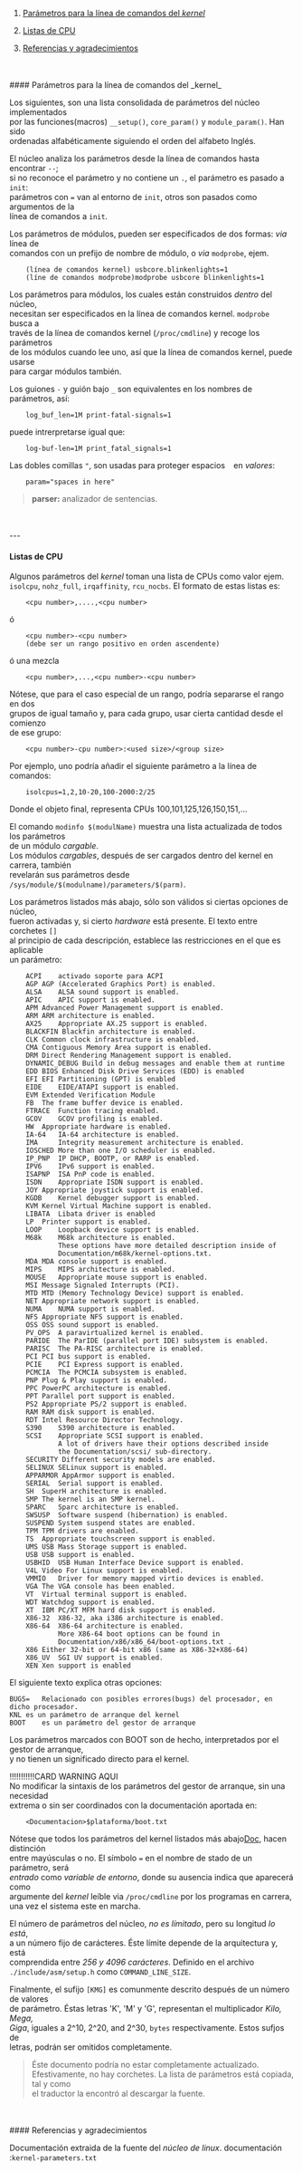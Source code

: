 1. [Parámetros para la línea de comandos del _kernel_](#i1)
2. [Listas de CPU](#i2)

3. [Referencias y agradecimientos](#i3)

</br>
</br>
#### <a name="i1">Parámetros para la línea de comandos del _kernel_</a>

Los siguientes, son una lista consolidada de parámetros del núcleo implementados  
por las funciones(macros) `__setup()`, `core_param()` y `module_param()`. Han sido  
ordenadas alfabéticamente siguiendo el orden del alfabeto Inglés.  

El núcleo analiza los parámetros desde la línea de comandos hasta encontrar `--`;  
si no reconoce el parámetro y no contiene un `.`, el parámetro es pasado a `init`:  
parámetros con `=` van al entorno de `init`, otros son pasados como argumentos de la  
línea de comandos a `init`.  

Los parámetros de módulos, pueden ser especificados de dos formas: _via_ línea de  
comandos con un prefijo de nombre de módulo, o _via_ `modprobe`, ejem.  

		(línea de comandos kernel) usbcore.blinkenlights=1
		(líne de comandos modprobe)modprobe usbcore blinkenlights=1
		
Los parámetros para módulos, los cuales están construidos _dentro_ del núcleo,  
necesitan ser especificados en la línea de comandos kernel. `modprobe` busca a  
través de la línea de comandos kernel (`/proc/cmdline`) y recoge los parámetros  
de los módulos cuando lee uno, así que la línea de comandos kernel, puede usarse  
para cargar módulos también.  

Los guiones `-` y guión bajo `_` son equivalentes en los nombres de parámetros, así:  

		log_buf_len=1M print-fatal-signals=1  
		
puede intrerpretarse igual que:	 
		
		log-buf-len=1M print_fatal_signals=1  

Las dobles comillas `"`, son usadas para proteger espacios ` ` en _valores_:  

		param="spaces in here"  
		
		
> __parser:__ analizador de sentencias.	 

</br>
</br>
---

#### <a name="i2">Listas de CPU</a>

Algunos parámetros del _kernel_ toman una lista de CPUs como valor ejem.  
`isolcpu`, `nohz_full`, `irqaffinity`, `rcu_nocbs`. El formato de estas listas es:  

		<cpu number>,....,<cpu number>  

ó  

		<cpu number>-<cpu number>  
		(debe ser un rango positivo en orden ascendente)

ó una mezcla  

		<cpu number>,...,<cpu number>-<cpu number>


Nótese, que para el caso especial de un rango, podría separarse el rango en dos  
grupos de igual tamaño y, para cada grupo, usar cierta cantidad desde el comienzo  
de ese grupo:  

		<cpu number>-cpu number>:<used size>/<group size>  

Por ejemplo, uno podría añadir el siguiente parámetro a la línea de comandos:  

		isolcpus=1,2,10-20,100-2000:2/25  
		
Donde el objeto final, representa CPUs 100,101,125,126,150,151,...  

El comando `modinfo $(modulName)` muestra una lista actualizada de todos los parámetros  
de un módulo _cargable_.  
Los módulos _cargables_, después de ser cargados dentro del kernel en carrera, también  
revelarán sus parámetros desde `/sys/module/$(modulname)/parameters/$(parm)`.  

Los parámetros listados más abajo, sólo son válidos si ciertas opciones de núcleo,  
fueron activadas y, si cierto _hardware_ está presente. El texto entre corchetes `[]`  
al principio de cada descripción, establece las restricciones en el que es aplicable  
un parámetro:  


		ACPI	activado soporte para ACPI
		AGP	AGP (Accelerated Graphics Port) is enabled.
		ALSA	ALSA sound support is enabled.
		APIC	APIC support is enabled.
		APM	Advanced Power Management support is enabled.
		ARM	ARM architecture is enabled.
		AX25	Appropriate AX.25 support is enabled.
		BLACKFIN Blackfin architecture is enabled.
		CLK	Common clock infrastructure is enabled.
		CMA	Contiguous Memory Area support is enabled.
		DRM	Direct Rendering Management support is enabled.
		DYNAMIC_DEBUG Build in debug messages and enable them at runtime
		EDD	BIOS Enhanced Disk Drive Services (EDD) is enabled
		EFI	EFI Partitioning (GPT) is enabled
		EIDE	EIDE/ATAPI support is enabled.
		EVM	Extended Verification Module
		FB	The frame buffer device is enabled.
		FTRACE	Function tracing enabled.
		GCOV	GCOV profiling is enabled.
		HW	Appropriate hardware is enabled.
		IA-64	IA-64 architecture is enabled.
		IMA     Integrity measurement architecture is enabled.
		IOSCHED	More than one I/O scheduler is enabled.
		IP_PNP	IP DHCP, BOOTP, or RARP is enabled.
		IPV6	IPv6 support is enabled.
		ISAPNP	ISA PnP code is enabled.
		ISDN	Appropriate ISDN support is enabled.
		JOY	Appropriate joystick support is enabled.
		KGDB	Kernel debugger support is enabled.
		KVM	Kernel Virtual Machine support is enabled.
		LIBATA  Libata driver is enabled
		LP	Printer support is enabled.
		LOOP	Loopback device support is enabled.
		M68k	M68k architecture is enabled.
				These options have more detailed description inside of
				Documentation/m68k/kernel-options.txt.
		MDA	MDA console support is enabled.
		MIPS	MIPS architecture is enabled.
		MOUSE	Appropriate mouse support is enabled.
		MSI	Message Signaled Interrupts (PCI).
		MTD	MTD (Memory Technology Device) support is enabled.
		NET	Appropriate network support is enabled.
		NUMA	NUMA support is enabled.
		NFS	Appropriate NFS support is enabled.
		OSS	OSS sound support is enabled.
		PV_OPS	A paravirtualized kernel is enabled.
		PARIDE	The ParIDE (parallel port IDE) subsystem is enabled.
		PARISC	The PA-RISC architecture is enabled.
		PCI	PCI bus support is enabled.
		PCIE	PCI Express support is enabled.
		PCMCIA	The PCMCIA subsystem is enabled.
		PNP	Plug & Play support is enabled.
		PPC	PowerPC architecture is enabled.
		PPT	Parallel port support is enabled.
		PS2	Appropriate PS/2 support is enabled.
		RAM	RAM disk support is enabled.
		RDT	Intel Resource Director Technology.
		S390	S390 architecture is enabled.
		SCSI	Appropriate SCSI support is enabled.
				A lot of drivers have their options described inside
				the Documentation/scsi/ sub-directory.
		SECURITY Different security models are enabled.
		SELINUX SELinux support is enabled.
		APPARMOR AppArmor support is enabled.
		SERIAL	Serial support is enabled.
		SH	SuperH architecture is enabled.
		SMP	The kernel is an SMP kernel.
		SPARC	Sparc architecture is enabled.
		SWSUSP	Software suspend (hibernation) is enabled.
		SUSPEND	System suspend states are enabled.
		TPM	TPM drivers are enabled.
		TS	Appropriate touchscreen support is enabled.
		UMS	USB Mass Storage support is enabled.
		USB	USB support is enabled.
		USBHID	USB Human Interface Device support is enabled.
		V4L	Video For Linux support is enabled.
		VMMIO   Driver for memory mapped virtio devices is enabled.
		VGA	The VGA console has been enabled.
		VT	Virtual terminal support is enabled.
		WDT	Watchdog support is enabled.
		XT	IBM PC/XT MFM hard disk support is enabled.
		X86-32	X86-32, aka i386 architecture is enabled.
		X86-64	X86-64 architecture is enabled.
				More X86-64 boot options can be found in
				Documentation/x86/x86_64/boot-options.txt .
		X86	Either 32-bit or 64-bit x86 (same as X86-32+X86-64)
		X86_UV	SGI UV support is enabled.
		XEN	Xen support is enabled


El siguiente texto explica otras opciones:  

	BUGS=	Relacionado con posibles errores(bugs) del procesador, en dicho procesador.	 
	KNL	es un parámetro de arranque del kernel  
	BOOT	es un parámetro del gestor de arranque  

Los parámetros marcados con BOOT son de hecho, interpretados por el gestor de arranque,  
y no tienen un significado directo para el kernel.  

!!!!!!!!!!!CARD WARNING AQUI  
No modificar la sintaxis de los parámetros del gestor de arranque, sin una necesidad  
extrema o sin ser coordinados con la documentación aportada en:

		<Documentacion>$plataforma/boot.txt

Nótese que todos los parámetros del kernel listados más abajo[Doc](#ref1), hacen distinción  
entre mayúsculas o no. El símbolo `=` en el nombre de stado de un parámetro, será  
_entrado_ como _variable de entorno_, donde su ausencia indica que aparecerá como  
argumente del _kernel_ leíble via `/proc/cmdline` por los programas en carrera,  
una vez el sistema este en marcha.  

El número de parámetros del núcleo, _no es límitado_, pero su longitud _lo está_,  
a un número fijo de carácteres. Éste límite depende de la arquitectura y, está  
comprendida entre _256 y 4096 carácteres_. Definido en el archivo  
`./include/asm/setup.h` como `COMMAND_LINE_SIZE`.  

Finalmente, el sufijo `[KMG]` es comunmente descrito después de un número de valores  
de parámetro. Éstas letras 'K', 'M' y 'G', representan el multiplicador _Kilo, Mega,  
Giga_, iguales a 2^10, 2^20, and 2^30, `bytes` respectivamente. Estos sufjos de  
letras, podrán ser omitidos completamente.  


> Éste documento podría no estar completamente actualizado.  
> Efestivamente, no hay corchetes. La lista de parámetros está copiada, tal y como  
> el traductor la encontró al descargar la fuente.  

</br>
</br>
#### <a name="i3">Referencias y agradecimientos</a>

Documentación extraida de la fuente del _núcleo de linux_.
<a name="ref1">documentación :`kernel-parameters.txt`<a>
